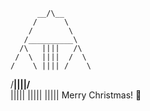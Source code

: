           __/\__     
         /      \    
        /        \   
       /__________\  
      /\   ||||   /\  
     /  \  ||||  /  \ 
    /    \ |||| /    \
   /______\||||/______\
        ||||| 
        ||||| 
        ||||| 
    Merry Christmas! 🎄
